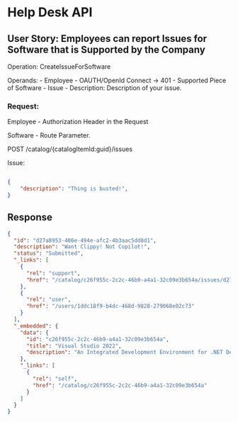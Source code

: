 # Help Desk API

## User Story: Employees can report Issues for Software that is Supported by the Company

Operation: CreateIssueForSoftware

Operands:
    - Employee - OAUTH/OpenId Connect -> 401 
    - Supported Piece of Software
    - Issue 
        - Description: Description of your issue.



### Request:

Employee - Authorization Header in the Request

Software - Route Parameter. 

POST /catalog/{catalogItemId:guid}/issues



Issue:


```json

{
    "description": "Thing is busted!",
}

```


## Response

```json
{
  "id": "d27a8953-406e-494e-afc2-4b3aac5dd8d1",
  "description": "Want Clippy! Not Copilot!",
  "status": "Submitted",
  "_links": [
    {
      "rel": "support",
      "href": "/catalog/c26f955c-2c2c-46b9-a4a1-32c09e3b654a/issues/d27a8953-406e-494e-afc2-4b3aac5dd8d1/support"
    },
    {
      "rel": "user",
      "href": "/users/1ddc18f9-b4dc-468d-9828-279068e02c73"
    }
  ],
  "_embedded": {
    "data": {
      "id": "c26f955c-2c2c-46b9-a4a1-32c09e3b654a",
      "title": "Visual Studio 2022",
      "description": "An Integrated Development Environment for .NET Developer on Windows"
    },
    "_links": [
      {
        "rel": "self",
        "href": "/catalog/c26f955c-2c2c-46b9-a4a1-32c09e3b654a"
      }
    ]
  }
}
```
